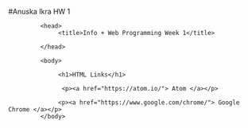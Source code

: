 <!DOCTYPE html>
<html>
 
#Anuska Ikra HW 1


             <head>
                  <title>Info + Web Programming Week 1</title>
           
             </head>
 
             <body>

                  <h1>HTML Links</h1>

                   <p><a href="https://atom.io/"> Atom </a></p>

                  <p><a href="https://www.google.com/chrome/"> Google Chrome </a></p>
             </body>
</html>
